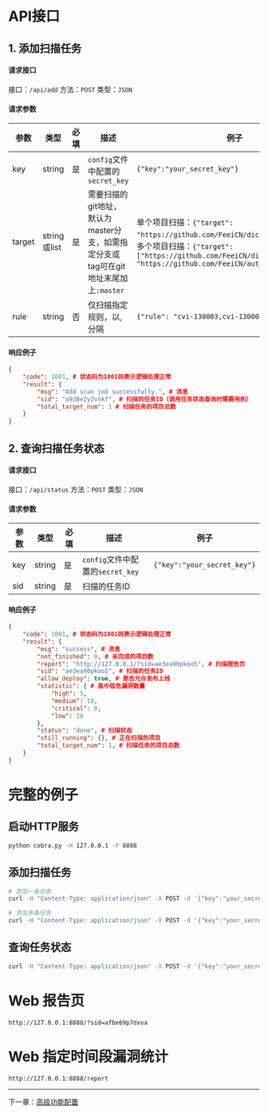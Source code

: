 # API接口

## 1. 添加扫描任务

#### 请求接口
接口：`/api/add`
方法：`POST`
类型：`JSON`

#### 请求参数

|参数|类型|必填|描述|例子|
|---|---|---|---|---|
|key|string|是|`config`文件中配置的`secret_key`|`{"key":"your_secret_key"}`|
|target|string或list|是|需要扫描的git地址，默认为master分支，如需指定分支或tag可在git地址末尾加上`:master`|单个项目扫描：`{"target": "https://github.com/FeeiCN/dict.git:master"}`；<br>多个项目扫描：`{"target": ["https://github.com/FeeiCN/dict.git:master", "https://github.com/FeeiCN/autossh.git:master"]}`|
|rule|string|否|仅扫描指定规则，以,分隔|`{"rule": "cvi-130003,cvi-130004"}`|

#### 响应例子
```json
{
    "code": 1001, # 状态码为1001则表示逻辑处理正常
    "result": {
        "msg": "Add scan job successfully.", # 消息
        "sid": "a938e2y2vnkf", # 扫描的任务ID（调用任务状态查询时需要用到）
        "total_target_num": 1 # 扫描任务的项目总数
    }
}
```

## 2. 查询扫描任务状态

#### 请求接口
接口：`/api/status`
方法：`POST`
类型：`JSON`

#### 请求参数

|参数|类型|必填|描述|例子|
|---|---|---|---|---|
|key|string|是|`config`文件中配置的`secret_key`|`{"key":"your_secret_key"}`|
|sid|string|是|扫描的任务ID|

#### 响应例子
```json
{
    "code": 1001, # 状态码为1001则表示逻辑处理正常
    "result": {
        "msg": "success", # 消息
        "not_finished": 0, # 未完成的项目数
        "report": "http://127.0.0.1/?sid=ae3ea90pkoo5", # 扫描报告页
        "sid": "ae3ea90pkoo5", # 扫描的任务ID
        "allow_deploy": true, # 是否允许发布上线
        "statistic": { # 高中低危漏洞数量
            "high": 5,
            "medium": 18,
            "critical": 0,
            "low": 28
        },
        "status": "done", # 扫描状态
        "still_running": {}, # 正在扫描的项目
        "total_target_num": 1, # 扫描任务的项目总数
    }
}
```

# 完整的例子
## 启动HTTP服务
```bash
python cobra.py -H 127.0.0.1 -P 8888
```

## 添加扫描任务
```bash
# 添加一条任务
curl -H "Content-Type: application/json" -X POST -d '{"key":"your_secret_key", "target":"https://github.com/FeeiCN/grw.git:master", "rule": "cvi-130003,cvi-130004"}' http://127.0.0.1:8888/api/add

# 添加多条任务
curl -H "Content-Type: application/json" -X POST -d '{"key":"your_secret_key", "target":["https://github.com/WhaleShark-Team/cobra.git:master", "https://github.com/FeeiCN/grw.git:master"]}' http://127.0.0.1:8888/api/add
```

## 查询任务状态
```bash
curl -H "Content-Type: application/json" -X POST -d '{"key":"your_secret_key","sid": "a938e29vdse8"}' http://127.0.0.1:8888/api/status
```

# Web 报告页

```
http://127.0.0.1:8888/?sid=afbe69p7dxva
```

# Web 指定时间段漏洞统计
```
http://127.0.0.1:8888/report
```

---
下一章：[高级功能配置](http://cobra.feei.cn/config)
